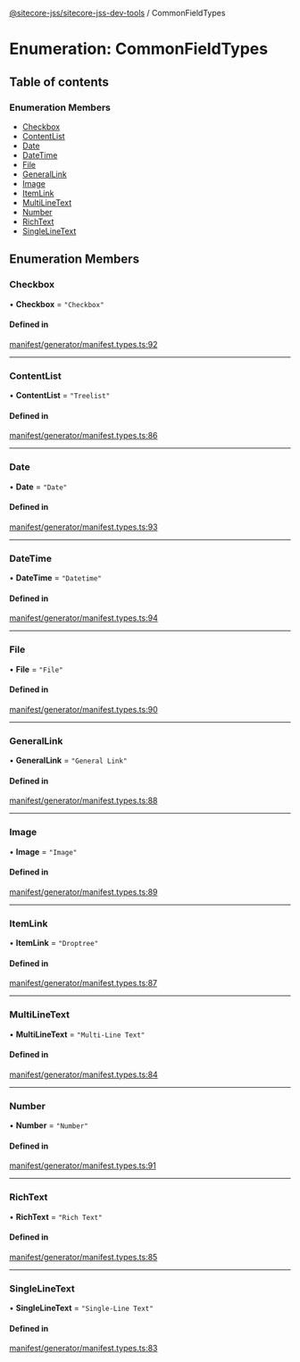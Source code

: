 [@sitecore-jss/sitecore-jss-dev-tools](../README.md) / CommonFieldTypes

# Enumeration: CommonFieldTypes

## Table of contents

### Enumeration Members

- [Checkbox](CommonFieldTypes.md#checkbox)
- [ContentList](CommonFieldTypes.md#contentlist)
- [Date](CommonFieldTypes.md#date)
- [DateTime](CommonFieldTypes.md#datetime)
- [File](CommonFieldTypes.md#file)
- [GeneralLink](CommonFieldTypes.md#generallink)
- [Image](CommonFieldTypes.md#image)
- [ItemLink](CommonFieldTypes.md#itemlink)
- [MultiLineText](CommonFieldTypes.md#multilinetext)
- [Number](CommonFieldTypes.md#number)
- [RichText](CommonFieldTypes.md#richtext)
- [SingleLineText](CommonFieldTypes.md#singlelinetext)

## Enumeration Members

### Checkbox

• **Checkbox** = `"Checkbox"`

#### Defined in

[manifest/generator/manifest.types.ts:92](https://github.com/Sitecore/jss/blob/876dae504/packages/sitecore-jss-dev-tools/src/manifest/generator/manifest.types.ts#L92)

---

### ContentList

• **ContentList** = `"Treelist"`

#### Defined in

[manifest/generator/manifest.types.ts:86](https://github.com/Sitecore/jss/blob/876dae504/packages/sitecore-jss-dev-tools/src/manifest/generator/manifest.types.ts#L86)

---

### Date

• **Date** = `"Date"`

#### Defined in

[manifest/generator/manifest.types.ts:93](https://github.com/Sitecore/jss/blob/876dae504/packages/sitecore-jss-dev-tools/src/manifest/generator/manifest.types.ts#L93)

---

### DateTime

• **DateTime** = `"Datetime"`

#### Defined in

[manifest/generator/manifest.types.ts:94](https://github.com/Sitecore/jss/blob/876dae504/packages/sitecore-jss-dev-tools/src/manifest/generator/manifest.types.ts#L94)

---

### File

• **File** = `"File"`

#### Defined in

[manifest/generator/manifest.types.ts:90](https://github.com/Sitecore/jss/blob/876dae504/packages/sitecore-jss-dev-tools/src/manifest/generator/manifest.types.ts#L90)

---

### GeneralLink

• **GeneralLink** = `"General Link"`

#### Defined in

[manifest/generator/manifest.types.ts:88](https://github.com/Sitecore/jss/blob/876dae504/packages/sitecore-jss-dev-tools/src/manifest/generator/manifest.types.ts#L88)

---

### Image

• **Image** = `"Image"`

#### Defined in

[manifest/generator/manifest.types.ts:89](https://github.com/Sitecore/jss/blob/876dae504/packages/sitecore-jss-dev-tools/src/manifest/generator/manifest.types.ts#L89)

---

### ItemLink

• **ItemLink** = `"Droptree"`

#### Defined in

[manifest/generator/manifest.types.ts:87](https://github.com/Sitecore/jss/blob/876dae504/packages/sitecore-jss-dev-tools/src/manifest/generator/manifest.types.ts#L87)

---

### MultiLineText

• **MultiLineText** = `"Multi-Line Text"`

#### Defined in

[manifest/generator/manifest.types.ts:84](https://github.com/Sitecore/jss/blob/876dae504/packages/sitecore-jss-dev-tools/src/manifest/generator/manifest.types.ts#L84)

---

### Number

• **Number** = `"Number"`

#### Defined in

[manifest/generator/manifest.types.ts:91](https://github.com/Sitecore/jss/blob/876dae504/packages/sitecore-jss-dev-tools/src/manifest/generator/manifest.types.ts#L91)

---

### RichText

• **RichText** = `"Rich Text"`

#### Defined in

[manifest/generator/manifest.types.ts:85](https://github.com/Sitecore/jss/blob/876dae504/packages/sitecore-jss-dev-tools/src/manifest/generator/manifest.types.ts#L85)

---

### SingleLineText

• **SingleLineText** = `"Single-Line Text"`

#### Defined in

[manifest/generator/manifest.types.ts:83](https://github.com/Sitecore/jss/blob/876dae504/packages/sitecore-jss-dev-tools/src/manifest/generator/manifest.types.ts#L83)
